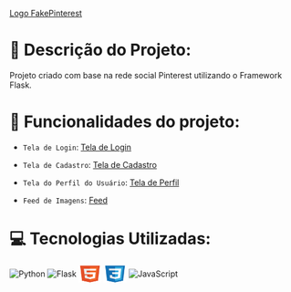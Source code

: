 [Logo FakePinterest](img_README/logo.PNG)

# 📖 Descrição do Projeto:
Projeto criado com base na rede social Pinterest utilizando o Framework Flask.

# 🔨 Funcionalidades do projeto:

- `Tela de Login`:
[Tela de Login](img_README/tela-cadastro.PNG)

- `Tela de Cadastro`:
[Tela de Cadastro](img_README/tela-cadastro.PNG)

- `Tela do Perfil do Usuário`:
[Tela de Perfil](img_README/tela-perfil.PNG)

- `Feed de Imagens`:
[Feed](img_README/tela-feed.PNG)

# 💻 Tecnologias Utilizadas:
<div>
  <img align="center" alt="Python" height="30" width="40em" src="https://cdn.jsdelivr.net/gh/devicons/devicon/icons/python/python-original.svg">
  <img align="center" alt="Flask" height="30" width="40em" src="https://cdn.jsdelivr.net/gh/devicons/devicon/icons/flask/flask-original.svg">
  <img align="center" alt="HTML" height="30" width="40" src="https://raw.githubusercontent.com/devicons/devicon/master/icons/html5/html5-original.svg">
  <img align="center" alt="CSS" height="30" width="40" src="https://raw.githubusercontent.com/devicons/devicon/master/icons/css3/css3-original.svg">
  <img align="center" alt="JavaScript" height="30" width="40em" src="https://cdn.jsdelivr.net/gh/devicons/devicon/icons/javascript/javascript-original.svg">
</div>
